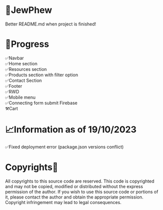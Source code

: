 # 💎JewPhew
Better README.md when project is finished!

# 🚧Progress
✅Navbar
<br>
✅Home section
<br>
✅Resources section
<br>
✅Products section with filter option
<br>
✅Contact Section
<br>
✅Footer
<br>
✅RWD
<br>
✅Mobile menu
<br>
✅Connecting form submit Firebase
<br>
⚒️Cart

# 📈Information as of 19/10/2023
✅Fixed deployment error (package.json versions conflict)

# Copyrights📃
All copyrights to this source code are reserved. This code is copyrighted and may not be copied, modified or distributed without the express permission of the author. If you wish to use this source code or portions of it, please contact the author and obtain the appropriate permission. Copyright infringement may lead to legal consequences.